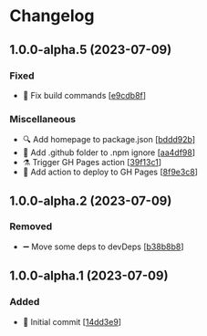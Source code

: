 # Changelog

<a name="1.0.0-alpha.5"></a>
## 1.0.0-alpha.5 (2023-07-09)

### Fixed

- 💚 Fix build commands [[e9cdb8f](https://github.com/frusanov/react-glsl-canvas/commit/e9cdb8f6fcb4e154add2bf8eb6c60bda713a2521)]

### Miscellaneous

- 🔍 Add homepage to package.json [[bddd92b](https://github.com/frusanov/react-glsl-canvas/commit/bddd92b263ebad865d711a32808c19a881354b0e)]
- 🙈 Add .github folder to .npm ignore [[aa4df98](https://github.com/frusanov/react-glsl-canvas/commit/aa4df9883e7edea745702fa3ab01588f1ecaacfb)]
- ⚗️ Trigger GH Pages action [[39f13c1](https://github.com/frusanov/react-glsl-canvas/commit/39f13c103e0331ab653d3ad6a1b78b3fbd2236f3)]
-  👷 Add action to deploy to GH Pages [[8f9e3c8](https://github.com/frusanov/react-glsl-canvas/commit/8f9e3c8484d15c02765e1ad0ef998ebfd5416045)]


<a name="1.0.0-alpha.2"></a>
## 1.0.0-alpha.2 (2023-07-09)

### Removed

- ➖ Move some deps to devDeps [[b38b8b8](https://github.com/frusanov/react-glsl-canvas/commit/b38b8b8ebb29a0dc249b8e7c981e94f16273a60c)]


<a name="1.0.0-alpha.1"></a>
## 1.0.0-alpha.1 (2023-07-09)

### Added

- 🎉 Initial commit [[14dd3e9](https://github.com/frusanov/react-glsl-canvas/commit/14dd3e9124a498f7eca708dd808b07e4cedbc9c6)]


